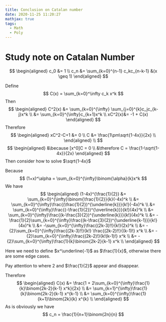 ```yaml
---
title: Conclusion on Catalan number
date: 2020-11-25 11:20:27
mathjax: true
tags: 
  - Math
  - Poly
---
```


# Study note on Catalan Number

<!--more-->

$$
\begin{aligned}
c_0 &= 1 \\
c_n &= \sum_{k=0}^{n-1} c_kc_{n-k-1} &(x \geq 1)
\end{aligned}
$$

Define
$$
C(x) = \sum_{k=0}^\infty c_k x^k
$$
Then
$$
\begin{aligned}
C^2(x) &= \sum_{k=0}^{\infty} \sum_{j=0}^{k}c_jc_{k-j}x^k \\
&= \sum_{k=0}^{\infty}c_{k+1}x^k \\
xC^2(x)&= -1 + C(x)
\end{aligned}
$$
Therefore
$$
\begin{aligned}
xC^2-C+1 &= 0 \\
C &= \frac{1\pm\sqrt{1-4x}}{2x} \\
\end{aligned} \\
$$
$$
\begin{aligned}
&\because [x^0]C = 0 \\
&\therefore C = \frac{1-\sqrt{1-4x}}{2x}
\end{aligned}
$$
Then consider how to solve $\sqrt{1-4x}$

Because
$$
(1+x)^\alpha = \sum_{k=0}^{\infty}\binom{\alpha}{k}x^k
$$
We have
$$
\begin{aligned}
(1-4x)^{\frac{1}{2}}
&= \sum_{k=0}^{\infty}\binom{\frac{1}{2}}{k}(-4x)^k \\
&= \sum_{k=0}^{\infty}\frac{(\frac{1}{2})^{\underline{k}}}{k!}(-4x)^k \\
&= \sum_{k=0}^{\infty}\frac{(-\frac{1}{2})^{\overline{k}}}{k!}(4x)^k \\
&= \sum_{k=0}^{\infty}\frac{(k-\frac{3}{2})^{\underline{k}}}{k!}(4x)^k \\
&= -\frac{1}{2}\sum_{k=0}^{\infty}\frac{(k-\frac{3}{2})^{\underline{k-1}}}{k!}(4x)^k \\
&= -\sum_{k=0}^{\infty}\frac{(2k-3)!!}{k!}(2x)^k \\
&= -{2}\sum_{k=0}^{\infty}\frac{(2k-3)!!}{k!} \frac{(2k-2)!!}{(k-1)!} x^k \\
&= -{2}\sum_{k=0}^{\infty}\frac{(2k-2)!}{k!(k-1)!} x^k \\
&= -{2}\sum_{k=0}^{\infty}\frac{1}{k}\binom{2k-2}{k-1} x^k \\
\end{aligned}
$$

Here we need to define $x^\underline{-1}$ as $\frac{1}{x}$, otherwise there are some edge cases.

Pay attention to where $2$ and $\frac{1}{2}$ appear and disappear.

Therefore
$$
\begin{aligned}
C(x) 
&= \frac{1 + 2\sum_{k=0}^{\infty}\frac{1}{k}\binom{2k-2}{k-1} x^k}{2x} \\
&= \sum_{k=1}^{\infty}\frac{1}{k}\binom{2k-2}{k-1} x^{k-1} \\ 
&= \sum_{k=0}^{\infty}\frac{1}{k+1}\binom{2k}{k} x^{k} \\ 
\end{aligned}
$$
As is obviously we have
$$
c_n = \frac{1}{n+1}\binom{2n}{n}
$$
